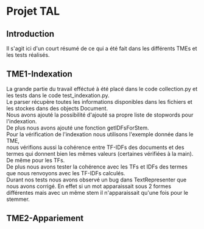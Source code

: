 # Projet TAL
## Introduction
Il s'agit ici d'un court résumé de ce qui a été fait dans les différents TMEs et les tests réalisés.  
## TME1-Indexation
La grande partie du travail efféctué à été placé dans le code collection.py et les tests dans le code test_indexation.py.   
Le parser récupère toutes les informations disponibles dans les fichiers et les stockes dans des objects Document.  
Nous avons ajouté la possibilité d'ajouté sa propre liste de stopwords pour l'indexation.  
De plus nous avons ajouté une fonction getIDFsForStem.   
Pour la vérification de l'indexation nous utilisons l'exemple donnée dans le TME,  
nous vérifions aussi la cohérence entre TF-IDFs des documents et des termes qui donnent bien les mêmes valeurs (certaines vérifiées à la main).
De même pour les TFs.  
De plus nous avons tester la cohérence avec les TFs et IDFs des termes que nous renvoyons avec les TF-IDFs calculés.  
Durant nos tests nous avons observé un bug dans TextRepresenter que nous avons corrigé. 
En effet si un mot apparaissait sous 2 formes différentes mais avec un même stem il n'apparaissait qu'une fois pour le stemmer.
## TME2-Appariement
